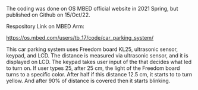 The coding was done on OS MBED official website in 2021 Spring, but published on Github on 15/Oct/22.

Respository Link on MBED Arm:

https://os.mbed.com/users/tb_17/code/car_parking_system/

This car parking system uses Freedom board KL25, ultrasonic sensor, keypad, and LCD. The distance is measured via ultrasonic sensor,
and it is displayed on LCD. The keypad takes user input of the that decides what led to turn on. If user types 25, after 25 cm, the
light of the Freedom board turns to a specific color. After half if this distance 12.5 cm, it starts to to turn yellow. And after 
90% of distance is covered then it starts blinking.
